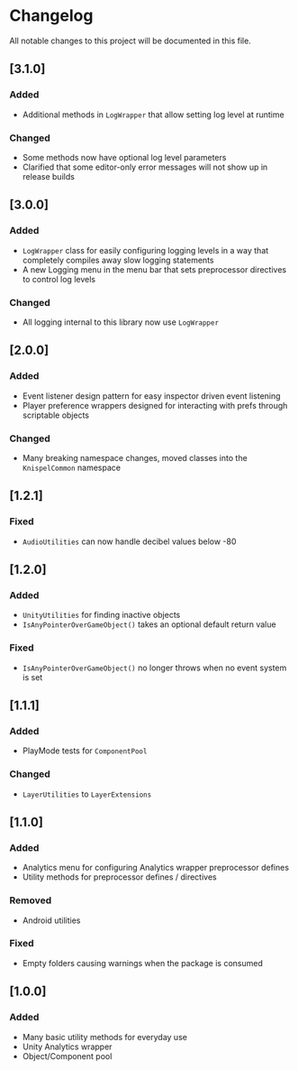 # Changelog
All notable changes to this project will be documented in this file.

## [3.1.0]
### Added
- Additional methods in `LogWrapper` that allow setting log level at runtime

### Changed
- Some methods now have optional log level parameters
- Clarified that some editor-only error messages will not show up in release builds

## [3.0.0]
### Added
- `LogWrapper` class for easily configuring logging levels in a way that completely compiles away slow logging statements
- A new Logging menu in the menu bar that sets preprocessor directives to control log levels

### Changed
- All logging internal to this library now use `LogWrapper`

## [2.0.0]
### Added
- Event listener design pattern for easy inspector driven event listening
- Player preference wrappers designed for interacting with prefs through scriptable objects

### Changed
- Many breaking namespace changes, moved classes into the `KnispelCommon` namespace

## [1.2.1]
### Fixed
- `AudioUtilities` can now handle decibel values below -80

## [1.2.0]
### Added
- `UnityUtilities` for finding inactive objects
- `IsAnyPointerOverGameObject()` takes an optional default return value

### Fixed
- `IsAnyPointerOverGameObject()` no longer throws when no event system is set

## [1.1.1]
### Added
- PlayMode tests for `ComponentPool`

### Changed
- `LayerUtilities` to `LayerExtensions`

## [1.1.0]
### Added
- Analytics menu for configuring Analytics wrapper preprocessor defines
- Utility methods for preprocessor defines / directives

### Removed
- Android utilities

### Fixed
- Empty folders causing warnings when the package is consumed

## [1.0.0]
### Added
- Many basic utility methods for everyday use
- Unity Analytics wrapper
- Object/Component pool